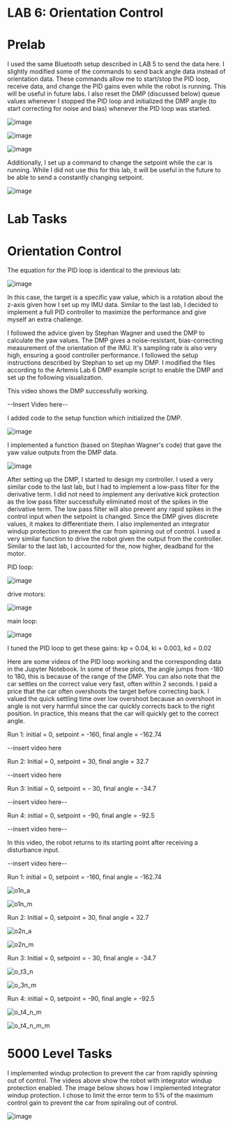 # LAB 6: Orientation Control

# Prelab

I used the same Bluetooth setup described in LAB 5 to send the data here. I slightly modified some of the commands to send back angle data instead of orientation data. These commands allow me to start/stop the PID loop, receive data, and change the PID gains even while the robot is running. This will be useful in future labs. I also reset the DMP (discussed below) queue values whenever I stopped the PID loop and initialized the DMP angle (to start correcting for noise and bias) whenever the PID loop was started. 

![image](https://github.com/user-attachments/assets/6ee609b7-8fa3-4211-91bc-4622cc2664aa)

![image](https://github.com/user-attachments/assets/808a800e-eac9-458b-914c-ae8e52770640)

![image](https://github.com/user-attachments/assets/3893c8c7-7295-4a7f-a56a-6fe83e5ee95b)


Additionally, I set up a command to change the setpoint while the car is running. While I did not use this for this lab, it will be useful in the future to be able to send a constantly changing setpoint. 

![image](https://github.com/user-attachments/assets/58a0afb5-c9fd-41a4-88d1-2982147ab020)


# Lab Tasks

# Orientation Control

The equation for the PID loop is identical to the previous lab:

![image](https://github.com/user-attachments/assets/4073f73f-609b-4a52-a1d4-0544f290199c)

In this case, the target is a specific yaw value, which is a rotation about the z-axis given how I set up my IMU data. Similar to the last lab, I decided to implement a full PID controller to maximize the performance and give myself an extra challenge. 

I followed the advice given by Stephan Wagner and used the DMP to calculate the yaw values. The DMP gives a noise-resistant, bias-correcting measurement of the orientation of the IMU. It's sampling rate is also very high, ensuring a good controller performance. I followed the setup instructions described by Stephan to set up my DMP. I modified the files according to the Artemis Lab 6 DMP example script to enable the DMP and set up the following visualization. 

This video shows the DMP successfully working. 

--Insert Video here--

I added code to the setup function which initialized the DMP. 

![image](https://github.com/user-attachments/assets/76817842-7e48-42c0-96d7-6b87dcfa2287)

I implemented a function (based on Stephan Wagner's code) that gave the yaw value outputs from the DMP data.

![image](https://github.com/user-attachments/assets/16767820-92ec-4b5f-8762-5e2023a9a286)

After setting up the DMP, I started to design my controller. I used a very similar code to the last lab, but I had to implement a low-pass filter for the derivative term. I did not need to implement any derivative kick protection as the low pass filter successfully eliminated most of the spikes in the derivative term. The low pass filter will also prevent any rapid spikes in the control input when the setpoint is changed. Since the DMP gives discrete values, it makes to differentiate them. I also implemented an integrator windup protection to prevent the car from spinning out of control. I used a very similar function to drive the robot given the output from the controller. Similar to the last lab, I accounted for the, now higher, deadband for the motor. 

PID loop:

![image](https://github.com/user-attachments/assets/5758e83e-7ef8-44d2-9d99-5d476bddcbb5)

drive motors:

![image](https://github.com/user-attachments/assets/7b3a66cc-9356-465a-b085-89c2c9179c57)

main loop:

![image](https://github.com/user-attachments/assets/ac1c9d2b-2ec8-4469-aa0a-fafb157522ee)

I tuned the PID loop to get these gains: kp = 0.04, ki = 0.003, kd = 0.02

Here are some videos of the PID loop working and the corresponding data in the Jupyter Notebook. In some of these plots, the angle jumps from -180 to 180, this is because of the range of the DMP. You can also note that the car settles on the correct value very fast, often within 2 seconds. I paid a price that the car often overshoots the target before correcting back. I valued the quick settling time over low overshoot because an overshoot in angle is not very harmful since the car quickly corrects back to the right position. In practice, this means that the car will quickly get to the correct angle. 

Run 1: initial = 0, setpoint = -160, final angle = -162.74

--insert video here

Run 2: Initial = 0, setpoint = 30, final angle = 32.7

--insert video here

Run 3: Initial = 0, setpoint = - 30, final angle = -34.7

--insert video here--

Run 4: initial = 0, setpoint = -90, final angle = -92.5

--insert video here--

In this video, the robot returns to its starting point after receiving a disturbance input. 

--insert video here--

Run 1: initial = 0, setpoint = -160, final angle = -162.74

![o1n_a](https://github.com/user-attachments/assets/77cfe32c-2291-4066-b2f9-94c671c0946d)

![o1n_m](https://github.com/user-attachments/assets/380aa29a-4b14-4d3d-b40f-80c59e5c4b71)

Run 2: Initial = 0, setpoint = 30, final angle = 32.7

![o2n_a](https://github.com/user-attachments/assets/6612908e-a133-4598-8890-15efdbf2a753)

![o2n_m](https://github.com/user-attachments/assets/bc72d7e4-f601-4bd4-89e3-aefbf693a4e2)

Run 3: Initial = 0, setpoint = - 30, final angle = -34.7

![o_t3_n](https://github.com/user-attachments/assets/207cede5-f844-4fc9-98fe-d66cadd9231f)

![o_3n_m](https://github.com/user-attachments/assets/89182580-d625-4d29-9bfe-edd8d0a496bd)

Run 4: initial = 0, setpoint = -90, final angle = -92.5

![o_t4_n_m](https://github.com/user-attachments/assets/9522787c-527f-4c61-9f8f-6c7f6e89d8b1)

![o_t4_n_m_m](https://github.com/user-attachments/assets/71747e5d-68d4-4088-8c0b-167425198b24)


# 5000 Level Tasks

I implemented windup protection to prevent the car from rapidly spinning out of control. The videos above show the robot with integrator windup protection enabled. The image below shows how I implemented integrator windup protection. I chose to limit the error term to 5% of the maximum control gain to prevent the car from spiraling out of control. 

![image](https://github.com/user-attachments/assets/e2edc3fd-9abc-4429-a996-091838498a2f)




